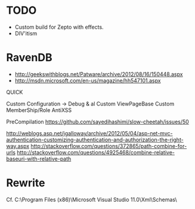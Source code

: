 TODO
====

* Custom build for Zepto with effects.
* DIV'itism


RavenDB
=======

* http://geekswithblogs.net/Patware/archive/2012/08/16/150448.aspx
* http://msdn.microsoft.com/en-us/magazine/hh547101.aspx


QUICK

Custom Configuration -> Debug & al
Custom ViewPageBase
Custom MemberShip/Role
AntiXSS

PreCompilation
https://github.com/sayedihashimi/slow-cheetah/issues/50

http://weblogs.asp.net/jgalloway/archive/2012/05/04/asp-net-mvc-authentication-customizing-authentication-and-authorization-the-right-way.aspx
http://stackoverflow.com/questions/372865/path-combine-for-urls
http://stackoverflow.com/questions/4925468/combine-relative-baseuri-with-relative-path

Rewrite
=======

Cf. C:\Program Files (x86)\Microsoft Visual Studio 11.0\Xml\Schemas\
